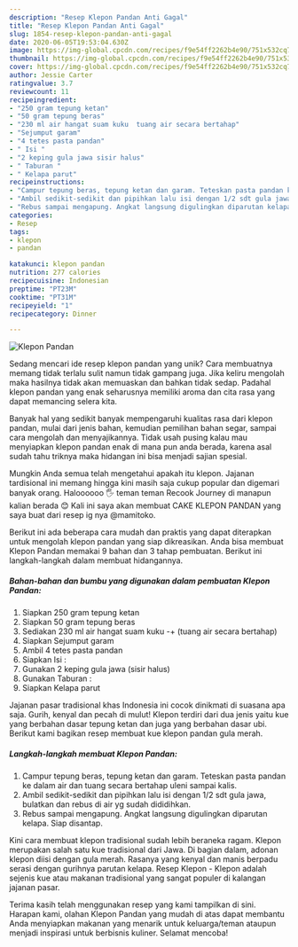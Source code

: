 ```yaml
---
description: "Resep Klepon Pandan Anti Gagal"
title: "Resep Klepon Pandan Anti Gagal"
slug: 1854-resep-klepon-pandan-anti-gagal
date: 2020-06-05T19:53:04.630Z
image: https://img-global.cpcdn.com/recipes/f9e54ff2262b4e90/751x532cq70/klepon-pandan-foto-resep-utama.jpg
thumbnail: https://img-global.cpcdn.com/recipes/f9e54ff2262b4e90/751x532cq70/klepon-pandan-foto-resep-utama.jpg
cover: https://img-global.cpcdn.com/recipes/f9e54ff2262b4e90/751x532cq70/klepon-pandan-foto-resep-utama.jpg
author: Jessie Carter
ratingvalue: 3.7
reviewcount: 11
recipeingredient:
- "250 gram tepung ketan"
- "50 gram tepung beras"
- "230 ml air hangat suam kuku  tuang air secara bertahap"
- "Sejumput garam"
- "4 tetes pasta pandan"
- " Isi "
- "2 keping gula jawa sisir halus"
- " Taburan "
- " Kelapa parut"
recipeinstructions:
- "Campur tepung beras, tepung ketan dan garam. Teteskan pasta pandan ke dalam air dan tuang secara bertahap uleni sampai kalis."
- "Ambil sedikit-sedikit dan pipihkan lalu isi dengan 1/2 sdt gula jawa, bulatkan dan rebus di air yg sudah dididihkan."
- "Rebus sampai mengapung. Angkat langsung digulingkan diparutan kelapa. Siap disantap."
categories:
- Resep
tags:
- klepon
- pandan

katakunci: klepon pandan 
nutrition: 277 calories
recipecuisine: Indonesian
preptime: "PT23M"
cooktime: "PT31M"
recipeyield: "1"
recipecategory: Dinner

---
```



![Klepon Pandan](https://img-global.cpcdn.com/recipes/f9e54ff2262b4e90/751x532cq70/klepon-pandan-foto-resep-utama.jpg)

Sedang mencari ide resep klepon pandan yang unik? Cara membuatnya memang tidak terlalu sulit namun tidak gampang juga. Jika keliru mengolah maka hasilnya tidak akan memuaskan dan bahkan tidak sedap. Padahal klepon pandan yang enak seharusnya memiliki aroma dan cita rasa yang dapat memancing selera kita.

Banyak hal yang sedikit banyak mempengaruhi kualitas rasa dari klepon pandan, mulai dari jenis bahan, kemudian pemilihan bahan segar, sampai cara mengolah dan menyajikannya. Tidak usah pusing kalau mau menyiapkan klepon pandan enak di mana pun anda berada, karena asal sudah tahu triknya maka hidangan ini bisa menjadi sajian spesial.

Mungkin Anda semua telah mengetahui apakah itu klepon. Jajanan tardisional ini memang hingga kini masih saja cukup popular dan digemari banyak orang. Haloooooo 🖐 teman teman Recook Journey di manapun kalian berada 😊 Kali ini saya akan membuat CAKE KLEPON PANDAN yang saya buat dari resep ig nya @mamitoko.


Berikut ini ada beberapa cara mudah dan praktis yang dapat diterapkan untuk mengolah klepon pandan yang siap dikreasikan. Anda bisa membuat Klepon Pandan memakai 9 bahan dan 3 tahap pembuatan. Berikut ini langkah-langkah dalam membuat hidangannya.

<!--inarticleads1-->

##### Bahan-bahan dan bumbu yang digunakan dalam pembuatan Klepon Pandan:

1. Siapkan 250 gram tepung ketan
1. Siapkan 50 gram tepung beras
1. Sediakan 230 ml air hangat suam kuku -+ (tuang air secara bertahap)
1. Siapkan Sejumput garam
1. Ambil 4 tetes pasta pandan
1. Siapkan  Isi :
1. Gunakan 2 keping gula jawa (sisir halus)
1. Gunakan  Taburan :
1. Siapkan  Kelapa parut


Jajanan pasar tradisional khas Indonesia ini cocok dinikmati di suasana apa saja. Gurih, kenyal dan pecah di mulut! Klepon terdiri dari dua jenis yaitu kue yang berbahan dasar tepung ketan dan juga yang berbahan dasar ubi. Berikut kami bagikan resep membuat kue klepon pandan gula merah. 

<!--inarticleads2-->

##### Langkah-langkah membuat Klepon Pandan:

1. Campur tepung beras, tepung ketan dan garam. Teteskan pasta pandan ke dalam air dan tuang secara bertahap uleni sampai kalis.
1. Ambil sedikit-sedikit dan pipihkan lalu isi dengan 1/2 sdt gula jawa, bulatkan dan rebus di air yg sudah dididihkan.
1. Rebus sampai mengapung. Angkat langsung digulingkan diparutan kelapa. Siap disantap.


Kini cara membuat klepon tradisional sudah lebih beraneka ragam. Klepon merupakan salah satu kue tradisional dari Jawa. Di bagian dalam, adonan klepon diisi dengan gula merah. Rasanya yang kenyal dan manis berpadu serasi dengan gurihnya parutan kelapa. Resep Klepon - Klepon adalah sejenis kue atau makanan tradisional yang sangat populer di kalangan jajanan pasar. 

Terima kasih telah menggunakan resep yang kami tampilkan di sini. Harapan kami, olahan Klepon Pandan yang mudah di atas dapat membantu Anda menyiapkan makanan yang menarik untuk keluarga/teman ataupun menjadi inspirasi untuk berbisnis kuliner. Selamat mencoba!
